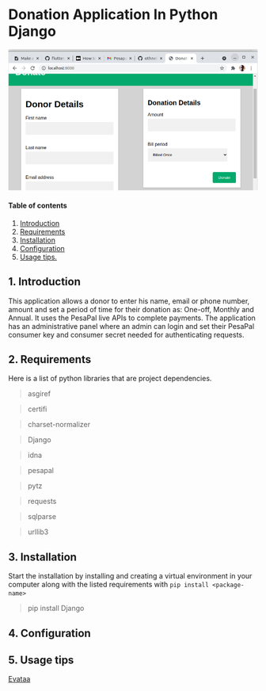 # Donation Application In Python Django
![screenshot](https://github.com/jkyalo-go/pesapal-demo/blob/master/webapp/static/webapp/donate.png)
#### Table of contents

1. [ Introduction ](#intro)
2. [ Requirements ](#req)
3. [ Installation ](#install)
4. [ Configuration ](#conf)
5. [ Usage tips. ](#usage)

## 1. Introduction

This application allows a donor to enter his name, email or phone number, amount and set a period of time for their donation as: One-off, Monthly and Annual. It uses the PesaPal live APIs to complete payments. The application has an administrative panel where an admin can login and set their PesaPal consumer key and consumer secret needed for authenticating requests.

## 2. Requirements

Here is a list of python libraries that are project dependencies.
>asgiref

>certifi

>charset-normalizer

>Django

>idna

>pesapal

>pytz

>requests

>sqlparse

>urllib3


## 3. Installation
Start the installation by installing and creating a virtual environment in your computer along with the listed requirements with `pip install <package-name>`
>pip install Django
## 4. Configuration

## 5. Usage tips

[Evataa](http://evataa.com)
